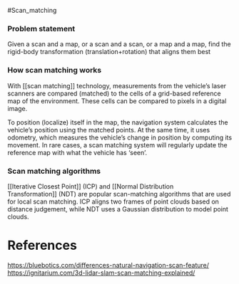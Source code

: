 #Scan_matching
### Problem statement
Given a scan and a map, or a scan and a scan, or a map and a map, find the rigid-body
transformation (translation+rotation) that aligns them best
### How scan matching works
With [[scan matching]] technology, measurements from the vehicle’s laser scanners are compared (matched) to the cells of a grid-based reference map of the environment. These cells can be compared to pixels in a digital image.

To position (localize) itself in the map, the navigation system calculates the vehicle’s position using the matched points. At the same time, it uses odometry, which measures the vehicle’s change in position by computing its movement. In rare cases, a scan matching system will regularly update the reference map with what the vehicle has ‘seen’.
### Scan matching algorithms
[[Iterative Closest Point]] (ICP) and [[Normal Distribution Transformation]] (NDT) are popular scan-matching algorithms that are used for local scan matching. ICP aligns two frames of point clouds based on distance judgement, while NDT uses a Gaussian distribution to model point clouds.
# References
https://bluebotics.com/differences-natural-navigation-scan-feature/
https://ignitarium.com/3d-lidar-slam-scan-matching-explained/



